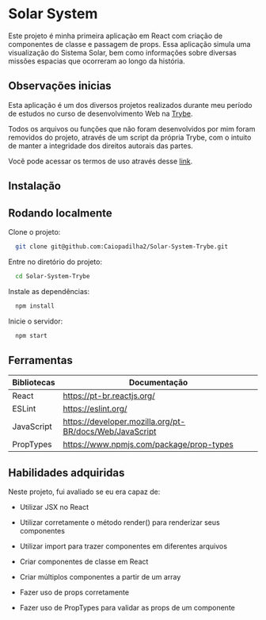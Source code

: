 
# Solar System

Este projeto é minha primeira aplicação em React com criação de componentes de classe e passagem de props. Essa aplicação simula uma visualização do Sistema Solar, bem como informações sobre diversas missões espacias que ocorreram ao longo da história.


## Observações inicias

Esta aplicação é um dos diversos projetos realizados durante meu período de estudos no curso de desenvolvimento Web na [Trybe](https://www.betrybe.com/).

Todos os arquivos ou funções que não foram desenvolvidos por mim foram removidos do projeto, através de um script da própria Trybe, com o intuito de manter a integridade dos direitos autorais das partes.

Você pode acessar os termos de uso através desse [link](https://www.betrybe.com/termos-de-uso).


## Instalação

## Rodando localmente

Clone o projeto:

```bash
  git clone git@github.com:Caiopadilha2/Solar-System-Trybe.git
```

Entre no diretório do projeto:

```bash
  cd Solar-System-Trybe
```

Instale as dependências:

```bash
  npm install
```

Inicie o servidor:

```bash
  npm start
```

    
## Ferramentas

| Bibliotecas | Documentação |
| ------ | ------ |
| React | https://pt-br.reactjs.org/ |
| ESLint| https://eslint.org/ |
| JavaScript | https://developer.mozilla.org/pt-BR/docs/Web/JavaScript |
| PropTypes| https://www.npmjs.com/package/prop-types |


## Habilidades adquiridas

Neste projeto, fui avaliado se eu era capaz de:

- Utilizar JSX no React

- Utilizar corretamente o método render() para renderizar seus componentes

- Utilizar import para trazer componentes em diferentes arquivos

- Criar componentes de classe em React

- Criar múltiplos componentes a partir de um array

- Fazer uso de props corretamente

- Fazer uso de PropTypes para validar as props de um componente
